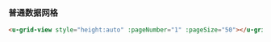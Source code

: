 ### 普通数据网格

``` html
<u-grid-view style="height:auto" :pageNumber="1" :pageSize="50"></u-grid-view>
```
